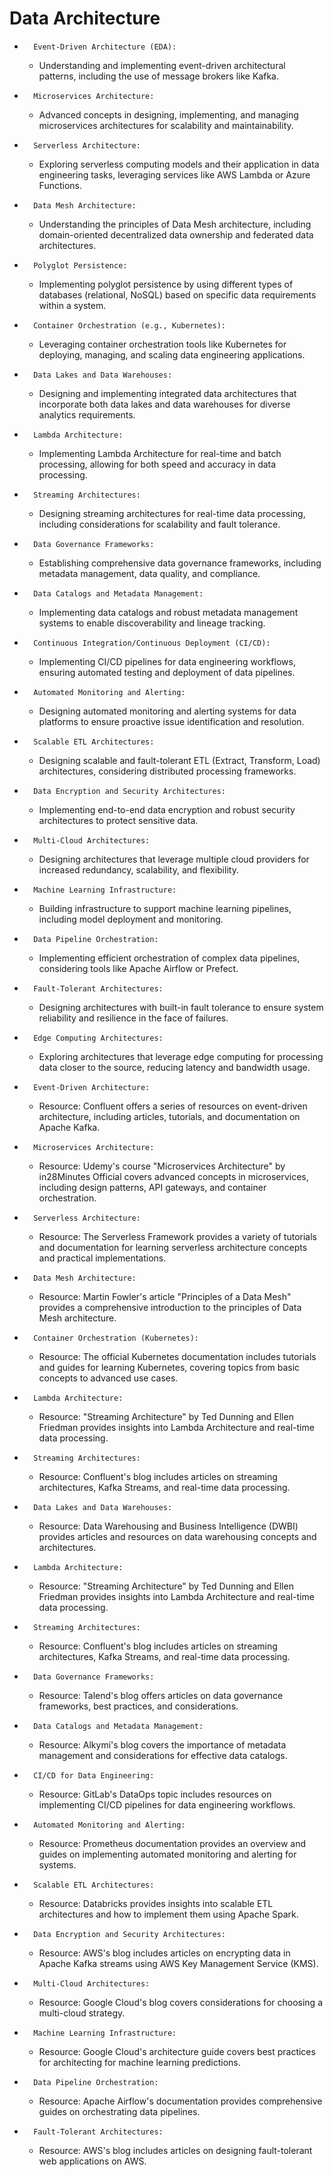# Data Architecture
* 		Event-Driven Architecture (EDA):
    * Understanding and implementing event-driven architectural patterns, including the use of message brokers like Kafka.
* 		Microservices Architecture:
    * Advanced concepts in designing, implementing, and managing microservices architectures for scalability and maintainability.
* 		Serverless Architecture:
    * Exploring serverless computing models and their application in data engineering tasks, leveraging services like AWS Lambda or Azure Functions.
* 		Data Mesh Architecture:
    * Understanding the principles of Data Mesh architecture, including domain-oriented decentralized data ownership and federated data architectures.
* 		Polyglot Persistence:
    * Implementing polyglot persistence by using different types of databases (relational, NoSQL) based on specific data requirements within a system.
* 		Container Orchestration (e.g., Kubernetes):
    * Leveraging container orchestration tools like Kubernetes for deploying, managing, and scaling data engineering applications.
* 		Data Lakes and Data Warehouses:
    * Designing and implementing integrated data architectures that incorporate both data lakes and data warehouses for diverse analytics requirements.
* 		Lambda Architecture:
    * Implementing Lambda Architecture for real-time and batch processing, allowing for both speed and accuracy in data processing.
* 		Streaming Architectures:
    * Designing streaming architectures for real-time data processing, including considerations for scalability and fault tolerance.
* 		Data Governance Frameworks:
    * Establishing comprehensive data governance frameworks, including metadata management, data quality, and compliance.
* 		Data Catalogs and Metadata Management:
    * Implementing data catalogs and robust metadata management systems to enable discoverability and lineage tracking.
* 		Continuous Integration/Continuous Deployment (CI/CD):
    * Implementing CI/CD pipelines for data engineering workflows, ensuring automated testing and deployment of data pipelines.
* 		Automated Monitoring and Alerting:
    * Designing automated monitoring and alerting systems for data platforms to ensure proactive issue identification and resolution.
* 		Scalable ETL Architectures:
    * Designing scalable and fault-tolerant ETL (Extract, Transform, Load) architectures, considering distributed processing frameworks.
* 		Data Encryption and Security Architectures:
    * Implementing end-to-end data encryption and robust security architectures to protect sensitive data.
* 		Multi-Cloud Architectures:
    * Designing architectures that leverage multiple cloud providers for increased redundancy, scalability, and flexibility.
* 		Machine Learning Infrastructure:
    * Building infrastructure to support machine learning pipelines, including model deployment and monitoring.
* 		Data Pipeline Orchestration:
    * Implementing efficient orchestration of complex data pipelines, considering tools like Apache Airflow or Prefect.
* 		Fault-Tolerant Architectures:
    * Designing architectures with built-in fault tolerance to ensure system reliability and resilience in the face of failures.
* 		Edge Computing Architectures:
    * Exploring architectures that leverage edge computing for processing data closer to the source, reducing latency and bandwidth usage.



* 		Event-Driven Architecture:
    * Resource: Confluent offers a series of resources on event-driven architecture, including articles, tutorials, and documentation on Apache Kafka.
* 		Microservices Architecture:
    * Resource: Udemy's course "Microservices Architecture" by in28Minutes Official covers advanced concepts in microservices, including design patterns, API gateways, and container orchestration.
* 		Serverless Architecture:
    * Resource: The Serverless Framework provides a variety of tutorials and documentation for learning serverless architecture concepts and practical implementations.
* 		Data Mesh Architecture:
    * Resource: Martin Fowler's article "Principles of a Data Mesh" provides a comprehensive introduction to the principles of Data Mesh architecture.
* 		Container Orchestration (Kubernetes):
    * Resource: The official Kubernetes documentation includes tutorials and guides for learning Kubernetes, covering topics from basic concepts to advanced use cases.
* 		Lambda Architecture:
    * Resource: "Streaming Architecture" by Ted Dunning and Ellen Friedman provides insights into Lambda Architecture and real-time data processing.
* 		Streaming Architectures:
    * Resource: Confluent's blog includes articles on streaming architectures, Kafka Streams, and real-time data processing.
* 		Data Lakes and Data Warehouses:
    * Resource: Data Warehousing and Business Intelligence (DWBI) provides articles and resources on data warehousing concepts and architectures.
* 		Lambda Architecture:
    * Resource: "Streaming Architecture" by Ted Dunning and Ellen Friedman provides insights into Lambda Architecture and real-time data processing.
* 		Streaming Architectures:
    * Resource: Confluent's blog includes articles on streaming architectures, Kafka Streams, and real-time data processing.
* 		Data Governance Frameworks:
    * Resource: Talend's blog offers articles on data governance frameworks, best practices, and considerations.
* 		Data Catalogs and Metadata Management:
    * Resource: Alkymi's blog covers the importance of metadata management and considerations for effective data catalogs.
* 		CI/CD for Data Engineering:
    * Resource: GitLab's DataOps topic includes resources on implementing CI/CD pipelines for data engineering workflows.
* 		Automated Monitoring and Alerting:
    * Resource: Prometheus documentation provides an overview and guides on implementing automated monitoring and alerting for systems.
* 		Scalable ETL Architectures:
    * Resource: Databricks provides insights into scalable ETL architectures and how to implement them using Apache Spark.
* 		Data Encryption and Security Architectures:
    * Resource: AWS's blog includes articles on encrypting data in Apache Kafka streams using AWS Key Management Service (KMS).
* 		Multi-Cloud Architectures:
    * Resource: Google Cloud's blog covers considerations for choosing a multi-cloud strategy.
* 		Machine Learning Infrastructure:
    * Resource: Google Cloud's architecture guide covers best practices for architecting for machine learning predictions.
* 		Data Pipeline Orchestration:
    * Resource: Apache Airflow's documentation provides comprehensive guides on orchestrating data pipelines.
* 		Fault-Tolerant Architectures:
    * Resource: AWS's blog includes articles on designing fault-tolerant web applications on AWS.

